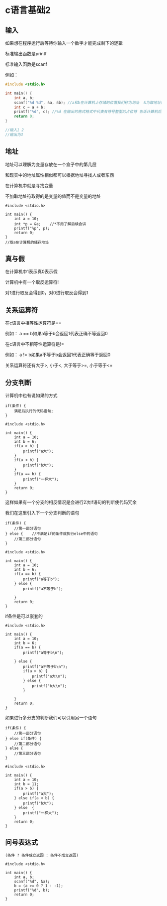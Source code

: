 # c语言基础2

## 输入

如果想在程序运行后等待你输入一个数字才能完成剩下的逻辑

标准输出函数是printf

标准输入函数是scanf

例如：

```c
#include <stdio.h>

int main() {
	int a, b;				
	scanf("%d %d", &a, &b); //a和b在计算机上存储的位置我们称为地址  &为取地址符 可以帮助我们找到ab存放的位置并将2个数值存放到这2个位置
	int c = a + b;
	printf("%d", c); //%d 在输出的格式格式中代表有符号整型的占位符 告诉计算机后卖弄有输出一个整型
	return 0;
}

//输入1 2
//输出为3
```

## 地址

地址可以理解为变量存放在一个盒子中的第几层

和现实中的地址属性相似都可以根据地址寻找人或者东西

在计算机中就是寻找变量

不加取地址符取得的是变量的值而不是变量的地址

```
#include <stdio.h>

int main() {
	int a = 10;
	int *p = &a; 	//*不用了解后续会讲
	printf("%p", p);
	return 0;
}
//取a在计算机的储存地址
```

## 真与假

在计算机中1表示真0表示假

计算机中有一个取反运算符!

对1进行取反会得到0，对0进行取反会得到1

## 关系运算符

在c语言中相等性运算符是==

例如： a == b如果a等于b会返回1代表正确不等返回0

在c语言中不相等性运算符是!=

例如： a != b如果a不等于b会返回1代表正确等于返回0

关系运算符还有大于>, 小于<, 大于等于>=, 小于等于<=

## 分支判断

计算机中也有说如果的方式

```
if(条件) {
	满足后执行的代码语句;
}
```

```
#include <stdio.h>

int main() {
	int a = 10;
	int b = 6;
	if(a > b) {
		printf("a大");
	}
	if(a < b) {
		printf("b大");
	}
	if(a == b) {
		printf("一样大");
	}
	return 0;
} 
```

这样如果有一个分支的相反情况是会进行2次if语句的判断使代码冗余

我们在这里引入下一个分支判断的语句

```
if(条件) {
	//第一部分语句
} else {	//不满足if的条件就执行else中的语句
	//第二部分语句
}
```

```
#include <stdio.h>

int main() {
	int a = 10;
	int b = 6;
	if(a == b) {
		printf("a等于b");
	} else {
		printf("a不等于b");
		
	}
	return 0;
} 
```

if条件是可以嵌套的

```
#include <stdio.h>

int main() {
	int a = 10;
	int b = 6;
	if(a == b) {
		printf("a等于b\n");
		
	} else {
		printf("a不等于b\n");
		if(a > b) {
			printf("a大\n");
		} else {
			printf("b大\n");
		}
		
	}
	return 0;
} 
```

如果进行多分支的判断我们可以引用另一个语句

```
if(条件) {
    //第一部分语句
} else if(条件) {
    //第二部分语句
} else {
    //第三部分语句
}
```

```
#include <stdio.h>

int main() {
	int a = 10;
	int b = 11;
	if(a > b) {
		printf("a大");
	} else if(a < b) {
		printf("b大");
	} else  {
		printf("一样大");
	}
	return 0;
} 
```

## 问号表达式

```
(条件 ? 条件成立返回 : 条件不成立返回)
```

```
#include <stdio.h>

int main() {
    int a, b;
    scanf("%d", &a);
    b = (a >= 0 ? 1 : -1);
    printf("%d", b);
    return 0;
}
```















